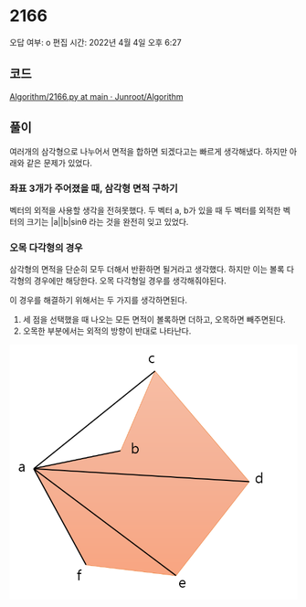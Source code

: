# 2166

오답 여부: o
편집 시간: 2022년 4월 4일 오후 6:27

## 코드

[Algorithm/2166.py at main · Junroot/Algorithm](https://github.com/Junroot/Algorithm/blob/main/baekjoon/2166.py)

## 풀이

여러개의 삼각형으로 나누어서 면적을 합하면 되겠다고는 빠르게 생각해냈다. 하지만 아래와 같은 문제가 있었다.

### 좌표 3개가 주어졌을 때, 삼각형 면적 구하기

벡터의 외적을 사용할 생각을 전혀못했다. 두 벡터 a, b가 있을 때 두 벡터를 외적한 벡터의 크기는 |a||b|sinθ 라는 것을 완전히 잊고 있었다.

### 오목 다각형의 경우

삼각형의 면적을 단순히 모두 더해서 반환하면 될거라고 생각했다. 하지만 이는 볼록 다각형의 경우에만 해당한다. 오목 다각형일 경우를 생각해줘야된다.

이 경우를 해결하기 위해서는 두 가지를 생각하면된다.

1. 세 점을 선택했을 때 나오는 모든 면적이 볼록하면 더하고, 오목하면 빼주면된다.
2. 오목한 부분에서는 외적의 방향이 반대로 나타난다.

![Untitled](assets/Untitled.png)